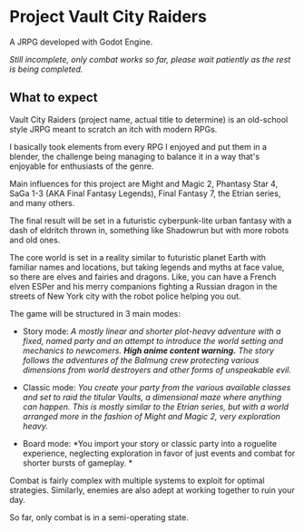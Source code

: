 # Project Vault City Raiders

A JRPG developed with Godot Engine.

*Still incomplete, only combat works so far, please wait patiently as the rest is being completed.*

## What to expect
Vault City Raiders (project name, actual title to determine) is an old-school style JRPG meant to scratch an itch with modern RPGs.

I basically took elements from every RPG I enjoyed and put them in a blender, the challenge being managing to balance it in a way that's enjoyable for enthusiasts of the genre.

Main influences for this project are Might and Magic 2, Phantasy Star 4, SaGa 1-3 (AKA Final Fantasy Legends), Final Fantasy 7, the Etrian series, and many others.

The final result will be set in a futuristic cyberpunk-lite urban fantasy with a dash of eldritch thrown in, something like Shadowrun but with more robots and old ones.

The core world is set in a reality similar to futuristic planet Earth with familiar names and locations, but taking legends and myths at face value, so there are elves and fairies and dragons. Like, you can have a French elven ESPer and his merry companions fighting a Russian dragon in the streets of New York city with the robot police helping you out.

The game will be structured in 3 main modes:

* Story mode: *A mostly linear and shorter plot-heavy adventure with a fixed, named party and an attempt to introduce the world setting and mechanics to newcomers. **High anime content warning.** The story follows the adventures of the Balmung crew protecting various dimensions from world destroyers and other forms of unspeakable evil.*

* Classic mode: *You create your party from the various available classes and set to raid the titular Vaults, a dimensional maze where anything can happen. This is mostly similar to the Etrian series, but with a world arranged more in the fashion of Might and Magic 2, very exploration heavy.*

* Board mode: *You import your story or classic party into a roguelite experience, neglecting exploration in favor of just events and combat for shorter bursts of gameplay. *

Combat is fairly complex with multiple systems to exploit for optimal strategies. Similarly, enemies are also adept at working together to ruin your day.

So far, only combat is in a semi-operating state.
